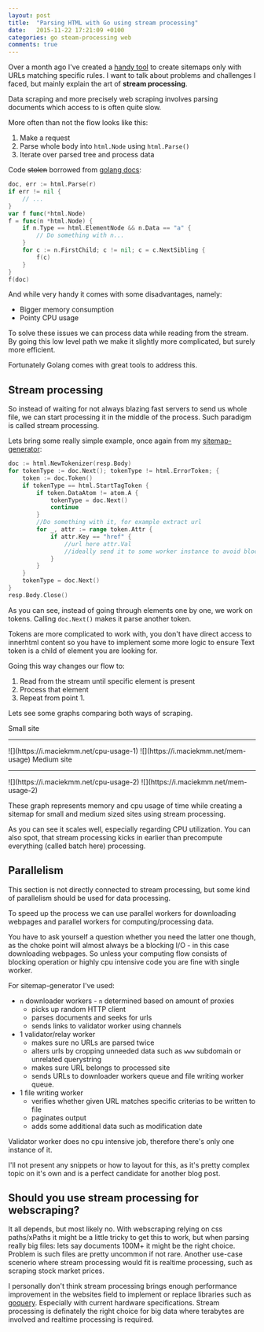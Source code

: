 ```yaml
---
layout: post
title:  "Parsing HTML with Go using stream processing"
date:   2015-11-22 17:21:09 +0100
categories: go steam-processing web
comments: true
---
```


Over a month ago I've created a [handy tool](http://github.com/maciekmm/sitemap-generator/) to create sitemaps only with URLs matching specific rules. I want to talk about problems and challenges I faced, but mainly explain the art of **stream processing**.

Data scraping and more precisely web scraping involves parsing documents which access to is often quite slow.

More often than not the flow looks like this:

1. Make a request
2. Parse whole body into `html.Node` using `html.Parse()`
3. Iterate over parsed tree and process data

Code ~~stolen~~ borrowed from [golang docs](https://godoc.org/golang.org/x/net/html):

```go
doc, err := html.Parse(r)
if err != nil {
	// ...
}
var f func(*html.Node)
f = func(n *html.Node) {
	if n.Type == html.ElementNode && n.Data == "a" {
		// Do something with n...
	}
	for c := n.FirstChild; c != nil; c = c.NextSibling {
		f(c)
	}
}
f(doc)
```

And while very handy it comes with some disadvantages, namely:

- Bigger memory consumption
- Pointy CPU usage

To solve these issues we can process data while reading from the stream. By going this low level path we make it slightly more complicated, but surely more efficient.

Fortunately Golang comes with great tools to address this.

## Stream processing
So instead of waiting for not always blazing fast servers to send us whole file, we can start processing it in the middle of the process. Such paradigm is called stream processing.

Lets bring some really simple example, once again from my [sitemap-generator](https://github.com/maciekmm/sitemap-generator):

```go
doc := html.NewTokenizer(resp.Body)
for tokenType := doc.Next(); tokenType != html.ErrorToken; {
	token := doc.Token()
	if tokenType == html.StartTagToken {
		if token.DataAtom != atom.A {
			tokenType = doc.Next()
			continue
		}
		//Do something with it, for example extract url
		for _, attr := range token.Attr {
			if attr.Key == "href" {
				//url here attr.Val
				//ideally send it to some worker instance to avoid blocking here
			}
		}
	}
	tokenType = doc.Next()
}
resp.Body.Close()
```

As you can see, instead of going through elements one by one, we work on tokens. Calling `doc.Next()` makes it parse another token.

Tokens are more complicated to work with, you don't have direct access to innerhtml content so you have to implement some more logic to ensure Text token is a child of element you are looking for.

Going this way changes our flow to:

1. Read from the stream until specific element is present
2. Process that element
3. Repeat from point 1.

Lets see some graphs comparing both ways of scraping.

Small site
<hr>
![](https://i.maciekmm.net/cpu-usage-1)
![](https://i.maciekmm.net/mem-usage)
Medium site
<hr>
![](https://i.maciekmm.net/cpu-usage-2)
![](https://i.maciekmm.net/mem-usage-2)


These graph represents memory and cpu usage of time while creating a sitemap for small and medium sized sites using stream processing.

As you can see it scales well, especially regarding CPU utilization. You can also spot, that stream processing kicks in earlier than precompute everything (called batch here) processing.

## Parallelism

This section is not directly connected to stream processing, but some kind of parallelism should be used for data processing.

To speed up the process we can use parallel workers for downloading webpages and parallel workers for computing/processing data.

You have to ask yourself a question whether you need the latter one though, as the choke point will almost always be a blocking I/O - in this case downloading webpages. So unless your computing flow consists of blocking operation or highly cpu intensive code you are fine with single worker.

For sitemap-generator I've used:

- `n` downloader workers - `n` determined based on amount of proxies
	- picks up random HTTP client
	- parses documents and seeks for urls
	- sends links to validator worker using channels
- 1 validator/relay worker
	- makes sure no URLs are parsed twice
	- alters urls by cropping unneeded data such as `www` subdomain or unrelated querystring
	- makes sure URL belongs to processed site
	- sends URLs to downloader workers queue and file writing worker queue.
- 1 file writing worker
	- verifies whether given URL matches specific criterias to be written to file
	- paginates output
	- adds some additional data such as modification date

Validator worker does no cpu intensive job, therefore there's only one instance of it.

I'll not present any snippets or how to layout for this, as it's pretty complex topic on it's own and is a perfect candidate for another blog post.

## Should you use stream processing for webscraping?

It all depends, but most likely no. With webscraping relying on css paths/xPaths it might be a little tricky to get this to work, but when parsing really big files: lets say documents 100M+ it might be the right choice. Problem is such files are pretty uncommon if not rare.
Another use-case scenerio where stream processing would fit is realtime processing, such as scraping stock market prices.

I personally don't think stream processing brings enough performance improvement in the websites field to implement or replace libraries such as [goquery](https://github.com/PuerkitoBio/goquery). Especially with current hardware specifications.
Stream processing is definately the right choice for big data where terabytes are involved and realtime processing is required.
